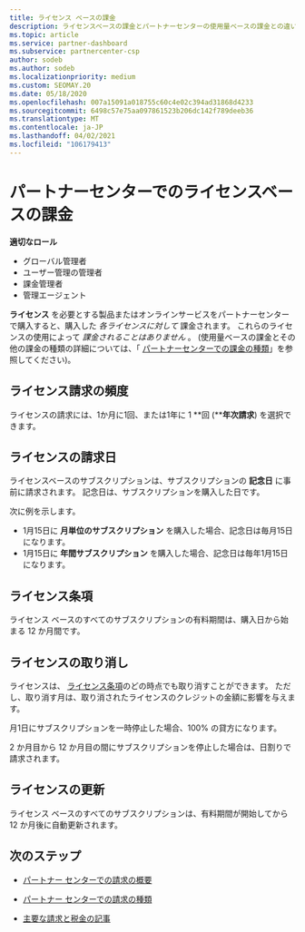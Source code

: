 ```yaml
---
title: ライセンス ベースの課金
description: ライセンスベースの課金とパートナーセンターの使用量ベースの課金との違いについて説明します (ライセンスの使用法ではなく、ライセンスごとの請求方法など)。
ms.topic: article
ms.service: partner-dashboard
ms.subservice: partnercenter-csp
author: sodeb
ms.author: sodeb
ms.localizationpriority: medium
ms.custom: SEOMAY.20
ms.date: 05/18/2020
ms.openlocfilehash: 007a15091a018755c60c4e02c394ad31868d4233
ms.sourcegitcommit: 6498c57e75aa097861523b206dc142f789deeb36
ms.translationtype: MT
ms.contentlocale: ja-JP
ms.lasthandoff: 04/02/2021
ms.locfileid: "106179413"
---
```

# <a name="license-based-billing-in-partner-center"></a>パートナーセンターでのライセンスベースの課金

**適切なロール**

- グローバル管理者
- ユーザー管理の管理者
- 課金管理者
- 管理エージェント

**ライセンス** を必要とする製品またはオンラインサービスをパートナーセンターで購入すると、購入した *各ライセンスに対して* 課金されます。 これらのライセンスの使用によって *課金されることはありません* 。 (使用量ベースの課金とその他の課金の種類の詳細については、「 [パートナーセンターでの課金の種類](billing-different-types.md)」を参照してください)。

## <a name="license-billing-frequency"></a>ライセンス請求の頻度

ライセンスの請求には、1か月に1回、または1年に 1 **回 (****年次請求**) を選択できます。 

## <a name="billing-date-for-licenses"></a>ライセンスの請求日

ライセンスベースのサブスクリプションは、サブスクリプションの **記念日** に事前に請求されます。 記念日は、サブスクリプションを購入した日です。

次に例を示します。

- 1月15日に **月単位のサブスクリプション** を購入した場合、記念日は毎月15日になります。
- 1月15日に **年間サブスクリプション** を購入した場合、記念日は毎年1月15日になります。

## <a name="license-term"></a>ライセンス条項

ライセンス ベースのすべてのサブスクリプションの有料期間は、購入日から始まる 12 か月間です。

## <a name="license-cancellation"></a>ライセンスの取り消し

ライセンスは、 [ライセンス条項](#license-term)のどの時点でも取り消すことができます。 ただし、取り消す月は、取り消されたライセンスのクレジットの金額に影響を与えます。

月1日にサブスクリプションを一時停止した場合、100% の貸方になります。

2 か月目から 12 か月目の間にサブスクリプションを停止した場合は、日割りで請求されます。

## <a name="license-renewal"></a>ライセンスの更新

ライセンス ベースのすべてのサブスクリプションは、有料期間が開始してから 12 か月後に自動更新されます。

## <a name="next-steps"></a>次のステップ

- [パートナー センターでの請求の概要](billing-basics.md)

- [パートナー センターでの請求の種類](billing-different-types.md)

- [主要な請求と税金の記事](billing.md)

